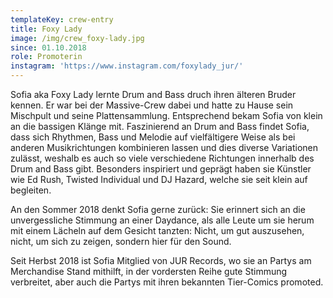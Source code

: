```yaml
---
templateKey: crew-entry
title: Foxy Lady
image: /img/crew_foxy-lady.jpg
since: 01.10.2018
role: Promoterin
instagram: 'https://www.instagram.com/foxylady_jur/'
---
```

Sofia aka Foxy Lady lernte Drum and Bass druch ihren älteren Bruder kennen. Er war bei der Massive-Crew dabei und hatte zu Hause sein Mischpult und seine Plattensammlung. Entsprechend bekam Sofia von klein an die bassigen Klänge mit. Faszinierend an Drum and Bass findet Sofia, dass sich Rhythmen, Bass und Melodie auf vielfältigere Weise als bei anderen Musikrichtungen kombinieren lassen und dies diverse Variationen zulässt, weshalb es auch so viele verschiedene Richtungen innerhalb des Drum and Bass gibt. Besonders inspiriert und geprägt haben sie Künstler wie Ed Rush, Twisted Individual und DJ Hazard, welche sie seit klein auf begleiten. 

An den Sommer 2018 denkt Sofia gerne zurück: Sie erinnert sich an die unvergessliche Stimmung an einer Daydance, als alle Leute um sie herum mit einem Lächeln auf dem Gesicht tanzten: Nicht, um gut auszusehen, nicht, um sich zu zeigen, sondern hier für den Sound. 

Seit Herbst 2018 ist Sofia Mitglied von JUR Records, wo sie an Partys am Merchandise Stand mithilft, in der vordersten Reihe gute Stimmung verbreitet, aber auch die Partys mit ihren bekannten Tier-Comics promoted.
